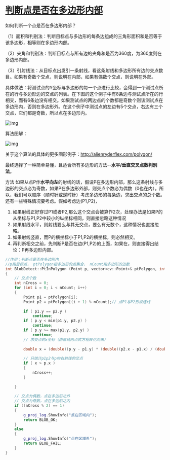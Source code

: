 # [判断点是否在多边形内部](https://www.cnblogs.com/luxiaoxun/p/3722358.html)

如何判断一个点是否在多边形内部？

（1）面积和判别法：判断目标点与多边形的每条边组成的三角形面积和是否等于该多边形，相等则在多边形内部。

（2）夹角和判别法：判断目标点与所有边的夹角和是否为360度，为360度则在多边形内部。

（3）引射线法：从目标点出发引一条射线，看这条射线和多边形所有边的交点数目。如果有奇数个交点，则说明在内部，如果有偶数个交点，则说明在外部。

具体做法：将测试点的Y坐标与多边形的每一个点进行比较，会得到一个测试点所在的行与多边形边的交点的列表。在下图的这个例子中有8条边与测试点所在的行相交，而有6条边没有相交。如果测试点的两边点的个数都是奇数个则该测试点在多边形内，否则在多边形外。在这个例子中测试点的左边有5个交点，右边有三个交点，它们都是奇数，所以点在多边形内。

![img](https://images0.cnblogs.com/i/434101/201405/112137381678569.gif)

算法图解：

![img](https://images0.cnblogs.com/blog/434101/201412/061456221234057.jpg)

关于这个算法的具体的更多图形例子：http://alienryderflex.com/polygon/

最终选择了一种简单易懂，且适合所有多边形的方法--**水平/垂直交叉点数判别法**。

方法
如果从点P作**水平向左**的射线的话，假设P在多边形内部，那么这条射线与多边形的交点必为奇数，如果P在多边形外部，则交点个数必为偶数（0也在内）。所以，我们可以顺序（顺时针或逆时针）考虑多边形的每条边，求出交点的总个数。还有一些特殊情况要考虑。假如考虑边(P1,P2)，
1) 如果射线正好穿过P1或者P2,那么这个交点会被算作2次，处理办法是如果P的从坐标与P1,P2中较小的纵坐标相同，则直接忽略这种情况
2) 如果射线水平，则射线要么与其无交点，要么有无数个，这种情况也直接忽略。
3) 如果射线竖直，而P的横坐标小于P1,P2的横坐标，则必然相交。
4) 再判断相交之前，先判断P是否在边(P1,P2)的上面，如果在，则直接得出结论：P再多边形内部。

```c++
//作用：判断点是否在多边形内
//p指目标点， ptPolygon指多边形的点集合， nCount指多边形的边数
int BlobDetect::PtInPolygon (Point p, vector<cv::Point>& ptPolygon, int nCount)  
{  
	// 交点个数  
	int nCross = 0;  
	for (int i = 0; i < nCount; i++)   
	{  
		Point p1 = ptPolygon[i];  
		Point p2 = ptPolygon[(i + 1) % nCount];// 点P1与P2形成连线  
 
		if ( p1.y == p2.y )  
			continue;  
		if ( p.y < min(p1.y, p2.y) )  
			continue;  
		if ( p.y >= max(p1.y, p2.y) )  
			continue;  
		// 求交点的x坐标（由直线两点式方程转化而来）   
 
		double x = (double)(p.y - p1.y) * (double)(p2.x - p1.x) / (double)(p2.y - p1.y) + p1.x;  
 
		// 只统计p1p2与p向右射线的交点  
		if ( x > p.x )  
		{  
			nCross++;  
		}  
 
	}  
 
	// 交点为偶数，点在多边形之外  
	// 交点为奇数，点在多边形之内
	if ((nCross % 2) == 1)
	{
		g_proj_log.ShowInfo("点在区域内");
		return BLOB_OK;
	}
	else
	{
		g_proj_log.ShowInfo("点在区域外");
		return BLOB_FAIL;
	}
} 
```

